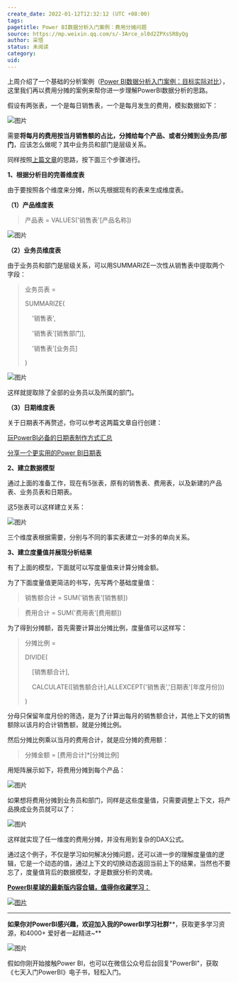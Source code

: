 ```yaml
---
create_date: 2022-01-12T12:32:12 (UTC +08:00)
tags: 
pagetitle: Power BI数据分析入门案例：费用分摊问题
source: https://mp.weixin.qq.com/s/-3Arce_ol0d2ZPXsSRByQg
author: 采悟
status: 未阅读
category: 
uid: 
---
```


上周介绍了一个基础的分析案例（[Power BI数据分析入门案例：目标实际对比](http://mp.weixin.qq.com/s?__biz=MzA4MzQwMjY4MA==&mid=2484078691&idx=1&sn=af288fc6a65368973fd64d53fd392a08&chksm=8e13a2b4b9642ba273bd2f6e9b2547048fe0b4c50dfea6188a6a7b7e63aeb3d586d79534a1f5&scene=21#wechat_redirect)），这里我们再以费用分摊的案例来帮你进一步理解PowerBI数据分析的思路。  

假设有两张表，一个是每日销售表，一个是每月发生的费用，模拟数据如下：

![图片](https://mmbiz.qpic.cn/mmbiz_png/aHEbZtANQJMmjSURwlpb6TZek3OjZ0nmM7Nerib0XT5IEHsiaHV51eiaJtJdwkx2lcRCuQhPBtxlicXSRiaKgj0psug/640?wx_fmt=png&wxfrom=5&wx_lazy=1&wx_co=1)

需要**将每月的费用按当月销售额的占比，分摊给每个产品、或者分摊到业务员/部门**，应该怎么做呢？其中业务员和部门是层级关系。  

同样按照[上篇文章](http://mp.weixin.qq.com/s?__biz=MzA4MzQwMjY4MA==&mid=2484078691&idx=1&sn=af288fc6a65368973fd64d53fd392a08&chksm=8e13a2b4b9642ba273bd2f6e9b2547048fe0b4c50dfea6188a6a7b7e63aeb3d586d79534a1f5&scene=21#wechat_redirect)的思路，按下面三个步骤进行。  

**1、根据分析目的完善维度表**

由于要按照各个维度来分摊，所以先根据现有的表来生成维度表。

**（1）产品维度表**

> 产品表 = VALUES('销售表'\[产品名称\])

![图片](https://mmbiz.qpic.cn/mmbiz_png/aHEbZtANQJMmjSURwlpb6TZek3OjZ0nm1ZlP9MYtqHUvRPNAgPoCyseA6W5IpCic9q7Jicrc1DtzXSGpYOz0Suicw/640?wx_fmt=png&wxfrom=5&wx_lazy=1&wx_co=1)

**（2）业务员维度表**  

由于业务员和部门是层级关系，可以用SUMMARIZE一次性从销售表中提取两个字段：

> 业务员表 =
> 
> SUMMARIZE(
> 
>     '销售表',
> 
>     '销售表'\[销售部门\],
> 
>     '销售表'\[业务员\]
> 
> )

![图片](https://mmbiz.qpic.cn/mmbiz_png/aHEbZtANQJMmjSURwlpb6TZek3OjZ0nmAO3PV3BsQPpY0uNXqlLcyda4EwUAupH8Ficsxh3uJiap976QLhAyMIEw/640?wx_fmt=png&wxfrom=5&wx_lazy=1&wx_co=1)

这样就提取除了全部的业务员以及所属的部门。  

**（3）日期维度表**  

关于日期表不再赘述，你可以参考这两篇文章自行创建：

[玩PowerBI必备的日期表制作方式汇总](http://mp.weixin.qq.com/s?__biz=MzA4MzQwMjY4MA==&mid=2484067654&idx=1&sn=905c186a9cbd91159b6615924a2d5068&chksm=8e0c7791b97bfe87623904f7002cd6cb726f711c6e7a289a36c9a4973964d907493aa2397fe7&scene=21#wechat_redirect)

[分享一个更实用的Power BI日期表](http://mp.weixin.qq.com/s?__biz=MzA4MzQwMjY4MA==&mid=2484076559&idx=1&sn=e00814afa6a2013e3ba3a19cfb575f39&chksm=8e13aad8b96423ce61ca80169b35047204be5c7e4750491f84d7ff327eba9c093c9aa9a829f2&scene=21#wechat_redirect)  

**2、建立数据模型**

通过上面的准备工作，现在有5张表，原有的销售表、费用表，以及新建的产品表、业务员表和日期表。

这5张表可以这样建立关系：

![图片](https://mmbiz.qpic.cn/mmbiz_png/aHEbZtANQJMmjSURwlpb6TZek3OjZ0nmYjriaV9zicPf4FicYcfcla6OBicjAgcDH5ibmxSYibAEZLqKUVJb4T0Yv23Q/640?wx_fmt=png&wxfrom=5&wx_lazy=1&wx_co=1)

三个维度表根据需要，分别与不同的事实表建立一对多的单向关系。

**3、建立度量值并展现分析结果**

有了上面的模型，下面就可以写度量值来计算分摊金额。

为了下面度量值更简洁的书写，先写两个基础度量值：

> 销售额合计 = SUM('销售表'\[销售额\])

> 费用合计 = SUM('费用表'\[费用额\])

为了得到分摊额，首先需要计算出分摊比例，度量值可以这样写：

> 分摊比例 =
> 
> DIVIDE(
> 
>     \[销售额合计\],
> 
>     CALCULATE(\[销售额合计\],ALLEXCEPT('销售表','日期表'\[年度月份\]))
> 
> )

分母只保留年度月份的筛选，是为了计算出每月的销售额合计，其他上下文的销售额除以该月的合计销售额，就是分摊比例。

然后分摊比例乘以当月的费用合计，就是应分摊的费用额：

> 分摊金额 \= \[费用合计\]\*\[分摊比例\]

用矩阵展示如下，将费用分摊到每个产品：  

![图片](https://mmbiz.qpic.cn/mmbiz_png/aHEbZtANQJMmjSURwlpb6TZek3OjZ0nm9aK169JpUbibm1mq5ricmwdV3ejyAyTSIKeBDzaTwRRZ1KEFf2MMEb7g/640?wx_fmt=png&wxfrom=5&wx_lazy=1&wx_co=1)

如果想将费用分摊到业务员和部门，同样是这些度量值，只需要调整上下文，将产品换成业务员就可以了：

![图片](https://mmbiz.qpic.cn/mmbiz_png/aHEbZtANQJMmjSURwlpb6TZek3OjZ0nmYFa1W8KX2auDeK0XTrMhUgUzolibxHBBr5StKUuia4TKtmLjeCcnlS6w/640?wx_fmt=png&wxfrom=5&wx_lazy=1&wx_co=1)

这样就实现了任一维度的费用分摊，并没有用到复杂的DAX公式。  

通过这个例子，不仅是学习如何解决分摊问题，还可以进一步的理解度量值的逻辑，它是一个动态的值，通过上下文的切换动态返回当前上下的结果，当然也不要忘了，度量值背后的数据模型，才是数据分析的灵魂。

[**PowerBI星球的最新版****内容合辑****，值得你收藏学习：**](http://mp.weixin.qq.com/s?__biz=MzA4MzQwMjY4MA==&mid=2484078675&idx=1&sn=07abf841815e43fb0a554081c82de72a&chksm=8e13a284b9642b92d07b518abe3e6e2e2ef5066c0941c1ced26a245a6990b4330830431789a9&scene=21#wechat_redirect)

[![图片](https://mmbiz.qpic.cn/mmbiz_png/aHEbZtANQJN8YOicNXzCaSLpQrKXOL0LsNeYw0fj3iaGFy7XSwwmibHicdtiaHEbhgmHSPXQlkg3WiaVA4hJ8PGDcdEQ/640?wx_fmt=png&wxfrom=5&wx_lazy=1&wx_co=1)](http://mp.weixin.qq.com/s?__biz=MzA4MzQwMjY4MA==&mid=2484078675&idx=1&sn=07abf841815e43fb0a554081c82de72a&chksm=8e13a284b9642b92d07b518abe3e6e2e2ef5066c0941c1ced26a245a6990b4330830431789a9&scene=21#wechat_redirect)

___

**如果你对PowerBI感兴趣，欢迎加入我的PowerBI学习社群****，获取更多学习资源，和4000+ 爱好者一起精进~**  

![图片](https://mmbiz.qpic.cn/mmbiz_png/aHEbZtANQJMFLnwgdbghRHPLicKRaV70mVCZVq8Fhm46rkciaeOrLFJCv5f1omJxF8256YogHflkicEDM29aUMtaA/640?wx_fmt=png&wxfrom=5&wx_lazy=1&wx_co=1)

假如你刚开始接触Power BI，也可以在微信公众号后台回复"PowerBI"，获取《七天入门PowerBI》电子书，轻松入门。
